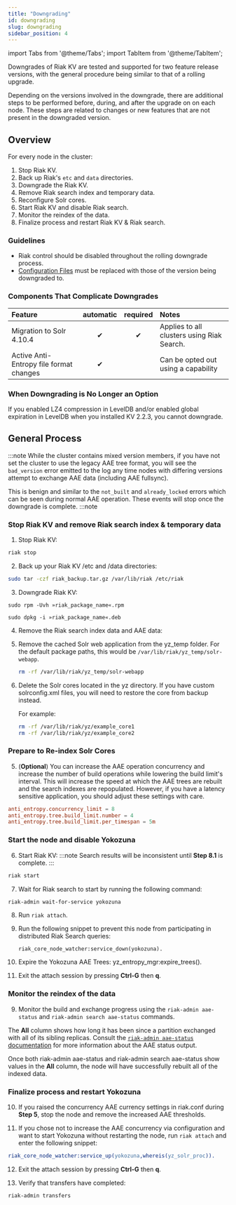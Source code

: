 ```yaml
---
title: "Downgrading"
id: downgrading
slug: downgrading
sidebar_position: 4
---
```


import Tabs from '@theme/Tabs';
import TabItem from '@theme/TabItem';

[config ref]: ../configuring/reference.md

[concept aae]: ../learn/concepts/active-anti-entropy.md

[aae status]: ../using/admin/riak-admin.md

Downgrades of Riak KV are tested and supported for two feature release versions, with the general procedure being similar to that of a rolling upgrade.

Depending on the versions involved in the downgrade, there are additional steps to be performed before, during, and after the upgrade on on each node. These steps are related to changes or new features that are not present in the downgraded version.

## Overview

For every node in the cluster:

1. Stop Riak KV.
2. Back up Riak's `etc` and `data` directories.
3. Downgrade the Riak KV.
4. Remove Riak search index and temporary data.
5. Reconfigure Solr cores.
6. Start Riak KV and disable Riak search.
7. Monitor the reindex of the data.
8. Finalize process and restart Riak KV & Riak search.

### Guidelines

* Riak control should be disabled throughout the rolling downgrade process.
* [Configuration Files][config ref] must be replaced with those of the version being downgraded to.

### Components That Complicate Downgrades

| Feature                                 | automatic | required | Notes                                      |
|:----------------------------------------|:---------:|:--------:|:-------------------------------------------|
| Migration to Solr 4.10.4                |     ✔     |    ✔     | Applies to all clusters using Riak Search. |
| Active Anti-Entropy file format changes |     ✔     |          | Can be opted out using a capability        |

### When Downgrading is No Longer an Option

If you enabled LZ4 compression in LevelDB and/or enabled global expiration in LevelDB when you installed KV 2.2.3, you cannot downgrade.

## General Process

:::note
While the cluster contains mixed version members, if you have not set the cluster to use the legacy AAE tree format, you will see the `bad_version` error emitted to the log any time nodes with differing versions attempt to exchange AAE data (including AAE fullsync).

This is benign and similar to the `not_built` and `already_locked` errors which can be seen during normal AAE operation. These events will stop once the downgrade is complete.
:::note

### Stop Riak KV and remove Riak search index & temporary data

1. Stop Riak KV:

```bash
riak stop
```

2. Back up your Riak KV /etc and /data directories:

```bash
sudo tar -czf riak_backup.tar.gz /var/lib/riak /etc/riak
```

3. Downgrade Riak KV:

<Tabs>

<TabItem label="RHEL/CentOS" value="rhel/centos" default>

```RHEL/CentOS
sudo rpm -Uvh »riak_package_name«.rpm
```

</TabItem>

<TabItem label="Ubuntu" value="ubuntu">

```Ubuntu
sudo dpkg -i »riak_package_name«.deb
```

</TabItem>

</Tabs>

4. Remove the Riak search index data and AAE data:

1. Remove the cached Solr web application from the yz_temp folder.  For the default package paths, this would be `/var/lib/riak/yz_temp/solr-webapp`.

   ```bash
   rm -rf /var/lib/riak/yz_temp/solr-webapp
   ```
2. Delete the Solr cores located in the yz directory. If you have custom solrconfig.xml files, you will need to restore the core from backup instead.

   For example:

   ```bash
   rm -rf /var/lib/riak/yz/example_core1
   rm -rf /var/lib/riak/yz/example_core2
   ```

### Prepare to Re-index Solr Cores

5. (**Optional**) You can increase the AAE operation concurrency and increase the number of build operations while lowering the build limit's interval. This will increase the speed at which the AAE trees are rebuilt and the search indexes are repopulated.  However, if you have a latency sensitive application, you should adjust these settings with care.

```riak.conf
anti_entropy.concurrency_limit = 8
anti_entropy.tree.build_limit.number = 4
anti_entropy.tree.build_limit.per_timespan = 5m
```

### Start the node and disable Yokozuna

6. Start Riak KV:
:::note
Search results will be inconsistent until **Step 8.1** is complete.
:::

```bash
riak start
```

7. Wait for Riak search to start by running the following command:

```bash
riak-admin wait-for-service yokozuna
```

8. Run `riak attach`.

1. Run the following snippet to prevent this node from participating in distributed Riak Search queries:

       riak_core_node_watcher:service_down(yokozuna).
2. Expire the Yokozuna AAE Trees:
       yz_entropy_mgr:expire_trees().
3. Exit the attach session by pressing **Ctrl-G** then **q**.

### Monitor the reindex of the data

9. Monitor the build and exchange progress using the `riak-admin aae-status` and `riak-admin search aae-status` commands.

The **All** column shows how long it has been since a partition exchanged with all of its sibling replicas.  Consult the [`riak-admin aae-status` documentation][aae status] for more information about the AAE status output. 

Once both riak-admin aae-status and riak-admin search aae-status show values in the **All** column, the node will have successfully rebuilt all of the indexed data.

### Finalize process and restart Yokozuna

10. If you raised the concurrency AAE currency settings in riak.conf during **Step 5**, stop the node and remove the increased AAE thresholds.

11. If you chose not to increase the AAE concurrency via configuration and want to start Yokozuna without restarting the node, run `riak attach` and enter the following snippet:

```erlang
riak_core_node_watcher:service_up(yokozuna,whereis(yz_solr_proc)).
```

12. Exit the attach session by pressing **Ctrl-G** then **q**.

13. Verify that transfers have completed:

```bash
riak-admin transfers
```

